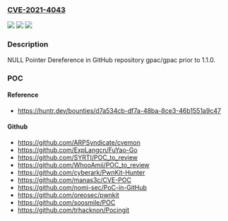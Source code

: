 ### [CVE-2021-4043](https://cve.mitre.org/cgi-bin/cvename.cgi?name=CVE-2021-4043)
![](https://img.shields.io/static/v1?label=Product&message=gpac%2Fgpac&color=blue)
![](https://img.shields.io/static/v1?label=Version&message=%3C%201.1.0%20&color=brighgreen)
![](https://img.shields.io/static/v1?label=Vulnerability&message=CWE-476%20NULL%20Pointer%20Dereference&color=brighgreen)

### Description

NULL Pointer Dereference in GitHub repository gpac/gpac prior to 1.1.0.

### POC

#### Reference
- https://huntr.dev/bounties/d7a534cb-df7a-48ba-8ce3-46b1551a9c47

#### Github
- https://github.com/ARPSyndicate/cvemon
- https://github.com/ExpLangcn/FuYao-Go
- https://github.com/SYRTI/POC_to_review
- https://github.com/WhooAmii/POC_to_review
- https://github.com/cyberark/PwnKit-Hunter
- https://github.com/manas3c/CVE-POC
- https://github.com/nomi-sec/PoC-in-GitHub
- https://github.com/oreosec/pwnkit
- https://github.com/soosmile/POC
- https://github.com/trhacknon/Pocingit

